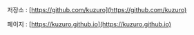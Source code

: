 저장소 : [https://github.com/kuzuro](https://github.com/kuzuro)

페이지 : [https://kuzuro.github.io](https://kuzuro.github.io)
